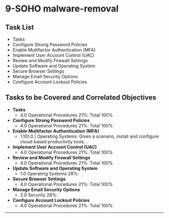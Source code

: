 # 9-SOHO malware-removal

## Task List
- Tasks
- Configure Strong Password Policies
- Enable Multifactor Authentication (MFA)
- Implement User Account Control (UAC)
- Review and Modify Firewall Settings
- Update Software and Operating System
- Secure Browser Settings
- Manage Email Security Options
- Configure Account Lockout Policies

## Tasks to be Covered and Correlated Objectives

- **Tasks**  
  - 4.0 Operational Procedures     21%: Total      100%
- **Configure Strong Password Policies**  
  - 4.0 Operational Procedures     21%: Total      100%
- **Enable Multifactor Authentication (MFA)**  
  - 1.101.0  |  Operating Systems: Given a scenario, install and configure cloud-based productivity tools.     .
- **Implement User Account Control (UAC)**  
  - 4.0 Operational Procedures     21%: Total      100%
- **Review and Modify Firewall Settings**  
  - 4.0 Operational Procedures     21%: Total      100%
- **Update Software and Operating System**  
  - 1.0 Operating Systems     28%: 
- **Secure Browser Settings**  
  - 4.0 Operational Procedures     21%: Total      100%
- **Manage Email Security Options**  
  - 2.0 Security       28%: 
- **Configure Account Lockout Policies**  
  - 4.0 Operational Procedures     21%: Total      100%

---
